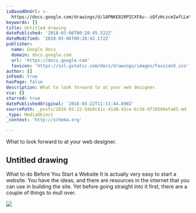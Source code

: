 ```yaml
---
isBasedOnUrl: >-
  https://docs.google.com/drawings/d/1APNKE820PICXFAu--zQfzHczcmIwfLLmYFsqjKsdffo/edit?usp=docslist_api
keywords: []
title: Untitled drawing
datePublished: '2018-03-06T00:28:45.522Z'
dateModified: '2018-03-06T00:28:42.172Z'
publisher:
  name: Google Docs
  domain: docs.google.com
  url: 'https://docs.google.com'
  favicon: 'https://ssl.gstatic.com/docs/drawings/images/favicon5.ico'
author: []
inFeed: true
hasPage: false
description: What to look forward to at your web designer.
via: {}
starred: true
datePublishedOriginal: '2016-03-22T11:11:44.890Z'
sourcePath: _posts/2016-03-22-5da9c41c-41d8-42ce-bc3d-4f10504efa65.md
_type: MediaObject
_context: 'http://schema.org'

---
```

What to look forward to at your web designer.

<article style=""><h1>Untitled drawing</h1><p>What to do Before You Start a Website It is actually very easy to start a website. You have the ideas, and there are resources in the internet that you can use in building the site. Yet before going straight into it first, there are a couple of things to mull over.</p><img src="https://lh4.googleusercontent.com/_WlOmMLwU68ZVFoa4tgZOVXAPdF2AZ43L60VMIt3W2rVWQth0UF8c9pN_VueakWIPETeEw=w1200-h630-p" /></article>